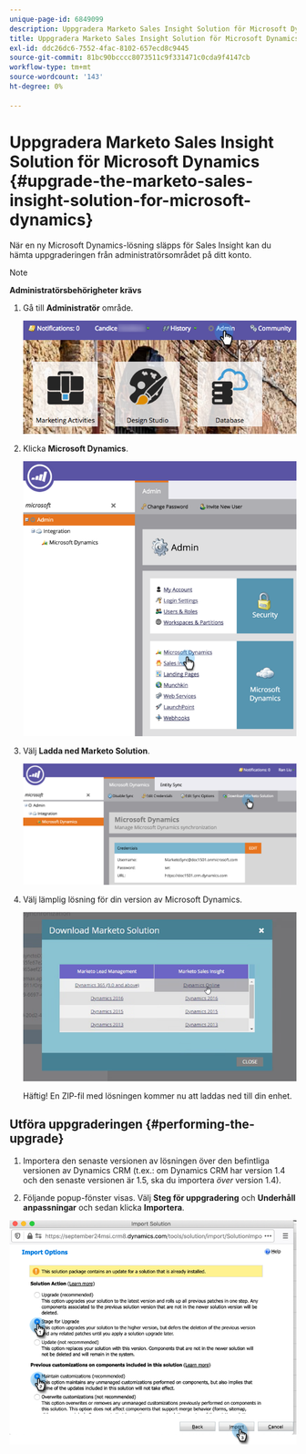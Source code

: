 ```yaml
---
unique-page-id: 6849099
description: Uppgradera Marketo Sales Insight Solution för Microsoft Dynamics - Marketo Docs - produktdokumentation
title: Uppgradera Marketo Sales Insight Solution för Microsoft Dynamics
exl-id: ddc26dc6-7552-4fac-8102-657ecd8c9445
source-git-commit: 81bc90bcccc8073511c9f331471c0cda9f4147cb
workflow-type: tm+mt
source-wordcount: '143'
ht-degree: 0%

---
```


# Uppgradera Marketo Sales Insight Solution för Microsoft Dynamics {#upgrade-the-marketo-sales-insight-solution-for-microsoft-dynamics}

När en ny Microsoft Dynamics-lösning släpps för Sales Insight kan du hämta uppgraderingen från administratörsområdet på ditt konto.

>[!NOTE]
>
>**Administratörsbehörigheter krävs**

1. Gå till **Administratör** område.

   ![](assets/upgrade-the-marketo-sales-insight-solution-for-microsoft-dynamics-1.png)

1. Klicka **Microsoft Dynamics**.

   ![](assets/upgrade-the-marketo-sales-insight-solution-for-microsoft-dynamics-2.png)

1. Välj **Ladda ned Marketo Solution**.

   ![](assets/upgrade-the-marketo-sales-insight-solution-for-microsoft-dynamics-3.png)

1. Välj lämplig lösning för din version av Microsoft Dynamics.

   ![](assets/upgrade-the-marketo-sales-insight-solution-for-microsoft-dynamics-4.png)

   Häftig! En ZIP-fil med lösningen kommer nu att laddas ned till din enhet.

## Utföra uppgraderingen {#performing-the-upgrade}

1. Importera den senaste versionen av lösningen över den befintliga versionen av Dynamics CRM (t.ex.: om Dynamics CRM har version 1.4 och den senaste versionen är 1.5, ska du importera _över_ version 1.4).

2. Följande popup-fönster visas. Välj **Steg för uppgradering** och **Underhåll anpassningar** och sedan klicka **Importera**.

![](assets/upgrade-the-marketo-sales-insight-solution-for-microsoft-dynamics-5.png)
